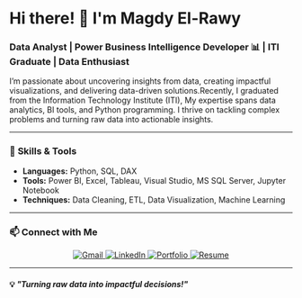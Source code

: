 # Hi there! 👋 I'm Magdy El-Rawy  

### Data Analyst | Power Business Intelligence Developer 📊 | ITI Graduate | Data Enthusiast  

I’m passionate about uncovering insights from data, creating impactful visualizations, and delivering data-driven solutions.Recently, I graduated from the Information Technology Institute (ITI), My expertise spans data analytics, BI tools, and Python programming. I thrive on tackling complex problems and turning raw data into actionable insights.  

---

### 🔧 **Skills & Tools**  
- **Languages:** Python, SQL, DAX  
- **Tools:** Power BI, Excel, Tableau, Visual Studio, MS SQL Server, Jupyter Notebook  
- **Techniques:** Data Cleaning, ETL, Data Visualization, Machine Learning  

---

### 📫 **Connect with Me**  
<div align="center">
  <a href="mailto:magdyelrawy2022@gmial.com" target="_blank">
    <img src="https://img.shields.io/badge/GMAIL-D14836?style=for-the-badge&logo=gmail&logoColor=white" alt="Gmail"/>
  </a>
  <a href="https://www.linkedin.com/in/magdy-el-rawy/" target="_blank">
    <img src="https://img.shields.io/badge/LINKEDIN-0077B5?style=for-the-badge&logo=linkedin&logoColor=white" alt="LinkedIn"/>
  </a>
  <a href="https://github.com/Magdy-ElRawy" target="_blank">
    <img src="https://img.shields.io/badge/PORTFOLIO-4CAF50?style=for-the-badge&logo=portfolio&logoColor=white" alt="Portfolio"/>
  </a>
  <a href="https://your-resume-url.com" target="_blank">
    <img src="https://img.shields.io/badge/RESUME-0077B5?style=for-the-badge&logo=resume&logoColor=white" alt="Resume"/>
  </a>
</div>

---

#### 💡 *"Turning raw data into impactful decisions!"*  

